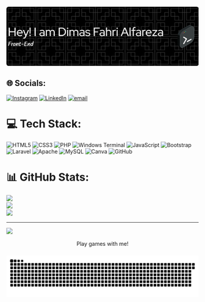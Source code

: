 ![Dimas Fahri Alfareza](img/2.png)

## 🌐 Socials:
[![Instagram](https://img.shields.io/badge/Instagram-%23E4405F.svg?logo=Instagram&logoColor=white)](https://instagram.com/Alfareza.3) [![LinkedIn](https://img.shields.io/badge/LinkedIn-%230077B5.svg?logo=linkedin&logoColor=white)](https://www.linkedin.com/in/dimas-fahri-alfareza-03aa282a5) [![email](https://img.shields.io/badge/Email-D14836?logo=gmail&logoColor=white)](mailto:dimasfaal@gmail.com) 

# 💻 Tech Stack:
![HTML5](https://img.shields.io/badge/html5-%23E34F26.svg?style=for-the-badge&logo=html5&logoColor=white) ![CSS3](https://img.shields.io/badge/css3-%231572B6.svg?style=for-the-badge&logo=css3&logoColor=white) ![PHP](https://img.shields.io/badge/php-%23777BB4.svg?style=for-the-badge&logo=php&logoColor=white) ![Windows Terminal](https://img.shields.io/badge/Windows%20Terminal-%234D4D4D.svg?style=for-the-badge&logo=windows-terminal&logoColor=white) ![JavaScript](https://img.shields.io/badge/javascript-%23323330.svg?style=for-the-badge&logo=javascript&logoColor=%23F7DF1E) ![Bootstrap](https://img.shields.io/badge/bootstrap-%238511FA.svg?style=for-the-badge&logo=bootstrap&logoColor=white) ![Laravel](https://img.shields.io/badge/laravel-%23FF2D20.svg?style=for-the-badge&logo=laravel&logoColor=white) ![Apache](https://img.shields.io/badge/apache-%23D42029.svg?style=for-the-badge&logo=apache&logoColor=white) ![MySQL](https://img.shields.io/badge/mysql-4479A1.svg?style=for-the-badge&logo=mysql&logoColor=white) ![Canva](https://img.shields.io/badge/Canva-%2300C4CC.svg?style=for-the-badge&logo=Canva&logoColor=white) ![GitHub](https://img.shields.io/badge/github-%23121011.svg?style=for-the-badge&logo=github&logoColor=white)
# 📊 GitHub Stats:
![](https://github-readme-stats.vercel.app/api?username=alfareza3&theme=dark&hide_border=false&include_all_commits=true&count_private=false)<br/>
![](https://nirzak-streak-stats.vercel.app/?user=alfareza3&theme=dark&hide_border=false)<br/>
![](https://github-readme-stats.vercel.app/api/top-langs/?username=alfareza3&theme=dark&hide_border=false&include_all_commits=true&count_private=false&layout=compact)

---
[![](https://visitcount.itsvg.in/api?id=alfareza3&icon=0&color=0)](https://visitcount.itsvg.in)

<p align="center">Play games with me!</p>

###

<img src="https://raw.githubusercontent.com/Alfareza3/Alfareza3/output/snake.svg" alt="Snake animation" />

###

<!--
**Alfareza3/Alfareza3** is a ✨ _special_ ✨ repository because its `README.md` (this file) appears on your GitHub profile.

Here are some ideas to get you started:

- 🔭 I’m currently working on ...
- 🌱 I’m currently learning ...
- 👯 I’m looking to collaborate on ...
- 🤔 I’m looking for help with ...
- 💬 Ask me about ...
- 📫 How to reach me: ...
- 😄 Pronouns: ...
- ⚡ Fun fact: ...
-->
<!-- 
- 🔭 I’m currently working on PFSOFT
- 🌱 I’m currently learning PHP native
- 💬 Ask me about Programing 🧑‍💻, Coffe☕ and Football ⚽


### Skills

[![My Skills](https://skillicons.dev/icons?i=html,css,php,laravel,js,mysql,)](https://skillicons.dev)
<img src="https://img.shields.io/badge/ChatGPT-74aa9c?style=for-the-badge&logo=openai&logoColor=white" />

### Connect With me

<img src="https://img.shields.io/badge/Gmail-D14836?style=for-the-badge&logo=gmail&logoColor=white" />
<img src="https://img.shields.io/badge/WhatsApp-25D366?style=for-the-badge&logo=WhatsApp&logoColor=white" />
<img src="https://img.shields.io/badge/LinkedIn-0077B5?style=for-the-badge&logo=linkedin&logoColor=white" />
<img src="https://img.shields.io/badge/Instagram-E4405F?style=for-the-badge&logo=instagram&logoColor=white" />

### My Github Stats
![Alfareza3 GitHub stats](https://github-readme-stats.vercel.app/api?username=alfareza3&show_icons=true&theme=gotham) -->